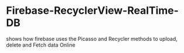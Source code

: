 # Firebase-RecyclerView-RealTime-DB
shows how firebase uses the Picasso and Recycler methods to upload, delete and Fetch data Online

